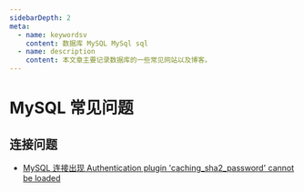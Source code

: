 ```yaml
---
sidebarDepth: 2
meta:
  - name: keywordsv
    content: 数据库 MySQL MySql sql
  - name: description
    content: 本文章主要记录数据库的一些常见网站以及博客。
---
```



# MySQL 常见问题


## 连接问题

- [MySQL 连接出现 Authentication plugin 'caching_sha2_password' cannot be loaded](https://www.cnblogs.com/zhurong/p/9898675.html)


